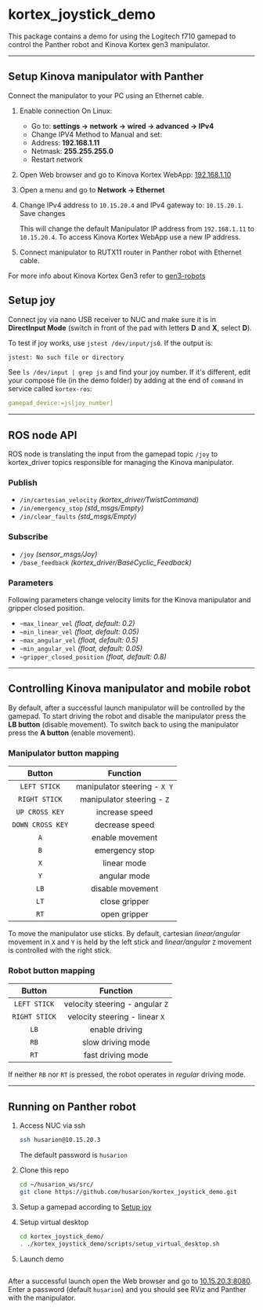 # kortex_joystick_demo

This package contains a demo for using the Logitech f710 gamepad to control the Panther robot and Kinova Kortex gen3 manipulator.

---

## Setup Kinova manipulator with Panther

Connect the manipulator to your PC using an Ethernet cable.

1. Enable connection
      On Linux:
      - Go to: **settings -> network -> wired -> advanced -> IPv4**
      - Change IPV4 Method to Manual and set:
      - Address: **192.168.1.11**
      - Netmask: **255.255.255.0**
      - Restart network

2. Open Web browser and go to Kinova Kortex WebApp: [192.168.1.10](http://192.168.1.10)

3. Open a menu and go to **Network -> Ethernet**

4. Change IPv4 address to `10.15.20.4` and IPv4 gateway to: `10.15.20.1`. Save changes

    This will change the default Manipulator IP address from `192.168.1.11` to `10.15.20.4`. To access Kinova Kortex WebApp use a new IP address.

5. Connect manipulator to RUTX11 router in Panther robot with Ethernet cable.

For more info about Kinova Kortex Gen3 refer to [gen3-robots](https://www.kinovarobotics.com/product/gen3-robots)

## Setup joy

Connect joy via nano USB receiver to NUC and make sure it is in **DirectInput Mode** (switch in front of the pad with letters **D** and **X**, select **D**).

To test if joy works, use `jstest /dev/input/js0`.
If the output is:

```bash
jstest: No such file or directory
```

See `ls /dev/input | grep js` and find your joy number. If it's different, edit your compose file (in the demo folder) by adding at the end of `command` in service called `kortex-ros`:

```yaml
gamepad_device:=js[joy_number]
```

---

## ROS node API

ROS node is translating the input from the gamepad topic `/joy` to kortex_driver topics responsible for managing the Kinova manipulator.

### Publish

- `/in/cartesian_velocity` *(kortex_driver/TwistCommand)*
- `/in/emergency_stop` *(std_msgs/Empty)*
- `/in/clear_faults` *(std_msgs/Empty)*

### Subscribe

- `/joy` *(sensor_msgs/Joy)*
- `/base_feedback` *(kortex_driver/BaseCyclic_Feedback)*

### Parameters

Following parameters change velocity limits for the Kinova manipulator and gripper closed position.

- `~max_linear_vel` *(float, default: 0.2)*
- `~min_linear_vel` *(float, default: 0.05)*
- `~max_angular_vel` *(float, default: 0.5)*
- `~min_angular_vel` *(float, default: 0.05)*
- `~gripper_closed_position` *(float, default: 0.8)*

---

## Controlling Kinova manipulator and mobile robot

By default, after a successful launch manipulator will be controlled by the gamepad. To start driving the robot and disable the manipulator press the **LB button** (disable movement). To switch back to using the manipulator press the **A button** (enable movement).

### Manipulator button mapping

|      Button      |           Function           |
| :--------------: | :--------------------------: |
|   `LEFT STICK`   | manipulator steering - `X Y` |
|  `RIGHT STICK`   |  manipulator steering - `Z`  |
|  `UP CROSS KEY`  |        increase speed        |
| `DOWN CROSS KEY` |        decrease speed        |
|       `A`        |       enable movement        |
|       `B`        |        emergency stop        |
|       `X`        |         linear mode          |
|       `Y`        |         angular mode         |
|       `LB`       |       disable movement       |
|       `LT`       |        close gripper         |
|       `RT`       |         open gripper         |

To move the manipulator use sticks. By default, cartesian *linear/angular* movement in `X` and `Y` is held by the left stick and *linear/angular* `Z` movement is controlled with the right stick.

### Robot button mapping

|    Button     |            Function             |
| :-----------: | :-----------------------------: |
| `LEFT STICK`  | velocity steering - angular `Z` |
| `RIGHT STICK` | velocity steering - linear `X`  |
|     `LB`      |         enable driving          |
|     `RB`      |        slow driving mode        |
|     `RT`      |        fast driving mode        |

If neither `RB` nor `RT` is pressed, the robot operates in *regular* driving mode.

---

## Running on Panther robot

1. Access NUC via ssh

    ```bash
    ssh husarion@10.15.20.3
    ```

    The default password is `husarion`

2. Clone this repo

    ```bash
    cd ~/husarion_ws/src/
    git clone https://github.com/husarion/kortex_joystick_demo.git
    ```

3. Setup a gamepad according to [Setup joy](#setup-joy)

4. Setup virtual desktop

    ```bash
    cd kortex_joystick_demo/
    . ./kortex_joystick_demo/scripts/setup_virtual_desktop.sh
    ```

5. Launch demo

    ```bash
    ```

<!-- More info needed here TBD -->

After a successful launch open the Web browser and go to [10.15.20.3:8080](http://10.15.20.3:8080/vnc_auto.html). Enter a password (default `husarion`) and you should see RViz and Panther with the manipulator.

<!-- --- -->

<!-- ## Docker image

[![Build/Publish Docker Image](https://github.com/husarion/kortex_joystick_demo/actions/workflows/build-docker-image.yaml/badge.svg)](https://github.com/husarion/kortex_joystick_demo/actions/workflows/build-docker-image.yaml)

| ROS distro | Supported architectures      |
| ---------- | ---------------------------- |
| `noetic`   | `linux/amd64`, `linux/arm64` |

Available on [Docker Hub](https://hub.docker.com/r/husarion/kortex_joystick_demo/tags)

### Demo

#### Panther robot with Kinova manipulator installed on the top

1. Clone this repo on your ROSbot:

    ```bash
    git clone https://github.com/husarion/kortex_joystick_demo.git
    cd kortex_joystick_demo/
    ```

2. Launch on Panther

    Go to the `kortex_joystick_demo/demo` folder and run:

    ```bash
    cd joy2twist/demo
    docker compose -f compose.panther-kinova.yaml up
    ```

3. Use Logitech gamepad to control either Panther or Kinova [Instruction](#controlling-kinova-manipulator-and-mobile-robot). -->
